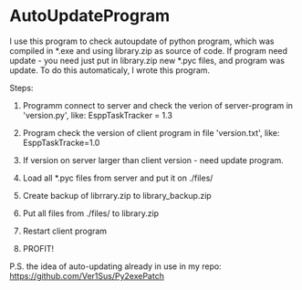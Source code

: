 ﻿# AutoUpdateProgram
 
 I use this program to check autoupdate of python program, which was compiled in *.exe and using library.zip as source of code.
 If program need update - you need just put in library.zip new *.pyc files, and program was update.
 To do this automaticaly, I wrote this program.
 
 Steps:

1) Programm connect to server and check the verion of server-program in 'version.py', like:
      EsppTaskTracker = 1.3
     
2) Program check the version of client program in file 'version.txt', like:
      EsppTaskTracke=1.0
      
3) If version on server larger than client version - need update program. 
4) Load all *.pyc files from server and put it on ./files/
5) Create backup of librrary.zip to library_backup.zip
6) Put all files from ./files/ to library.zip
7) Restart client program
8) PROFIT!

P.S. the idea of auto-updating already in use in my repo: https://github.com/Ver1Sus/Py2exePatch 
